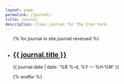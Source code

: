 ```yaml
---
layout: page
permalink: /journal/
title: journal
description: Class journal for The Iron Yard.
---
```


<ul class="post-list">
{% for journal in site.journal reversed %}
    <li>
        <h2><a class="journal-title" href="{{ journal.url | prepend: site.baseurl }}">{{ journal.title }}</a></h2>
        <p class="post-meta">{{ journal.date | date: '%B %-d, %Y — %H:%M' }}</p>
      </li>
{% endfor %}
</ul>
